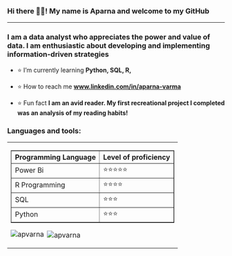 ### Hi there 👋🏾! My name is Aparna and welcome to my GitHub
<hr>
<h3>I am a data analyst who appreciates the power and value of data. I am enthusiastic about developing and implementing information-driven strategies</h3>

- ⭐ I’m currently learning **Python, SQL, R,**

- ⭐ How to reach me **www.linkedin.com/in/aparna-varma**

- ⭐ Fun fact **I am an avid reader. My first recreational project I completed was an analysis of my reading habits!**

<h3 align="left">Languages and tools:</h3>

<table cellspacing = "10">
  <tr>
    <td>  <table border = "1">
      <th>Programming Language </th>
      <th> Level of proficiency </th>
        <tr>
          <td>Power Bi</td>
          <td>⭐️⭐️⭐️⭐️⭐️</td>
        </tr>
        <tr>
          <td>R Programming</td>
          <td>⭐️⭐️⭐️⭐️</td>
        </tr>
        <tr>
          <td>SQL</td>
          <td>⭐️⭐️⭐️</td>
        </tr>
        <tr>
          <td>Python</td>
          <td>⭐️⭐️⭐️</td>
        </tr>
      </table>

      
<p><img align="left" src="https://github-readme-stats.vercel.app/api/top-langs?username=apvarna&show_icons=true&theme=tokyonight&locale=en&layout=compact" alt="apvarna" /></p>

<p>&nbsp;<img align="center" src="https://github-readme-stats.vercel.app/api?username=apvarna&show_icons=true&theme=tokyonight&hide_border=true&locale=en" alt="apvarna" /></p>

